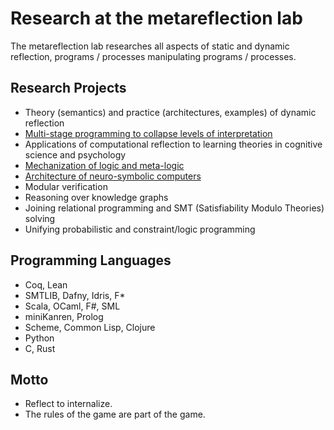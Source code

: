 # Research at the metareflection lab

The metareflection lab researches all aspects of static and dynamic reflection, programs / processes manipulating programs / processes.

## Research Projects

- Theory (semantics) and practice (architectures, examples) of dynamic reflection
- [Multi-stage programming to collapse levels of interpretation](collapsing)
- Applications of computational reflection to learning theories in cognitive science and psychology
- [Mechanization of logic and meta-logic](logic)
- [Architecture of neuro-symbolic computers](neuro)
- Modular verification
- Reasoning over knowledge graphs
- Joining relational programming and SMT (Satisfiability Modulo Theories) solving
- Unifying probabilistic and constraint/logic programming

## Programming Languages

- Coq, Lean
- SMTLIB, Dafny, Idris, F*
- Scala, OCaml, F#, SML
- miniKanren, Prolog
- Scheme, Common Lisp, Clojure
- Python
- C, Rust

## Motto

- Reflect to internalize.
- The rules of the game are part of the game.


